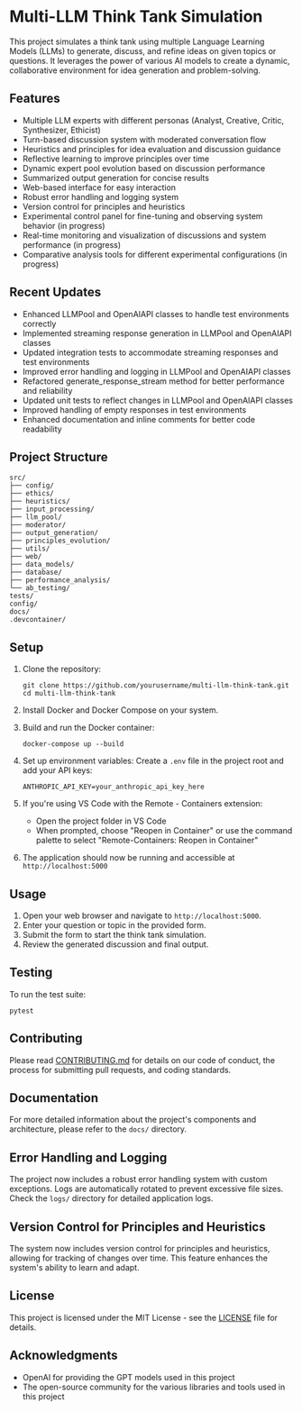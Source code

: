 # Multi-LLM Think Tank Simulation

This project simulates a think tank using multiple Language Learning Models (LLMs) to generate, discuss, and refine ideas on given topics or questions. It leverages the power of various AI models to create a dynamic, collaborative environment for idea generation and problem-solving.

## Features

- Multiple LLM experts with different personas (Analyst, Creative, Critic, Synthesizer, Ethicist)
- Turn-based discussion system with moderated conversation flow
- Heuristics and principles for idea evaluation and discussion guidance
- Reflective learning to improve principles over time
- Dynamic expert pool evolution based on discussion performance
- Summarized output generation for concise results
- Web-based interface for easy interaction
- Robust error handling and logging system
- Version control for principles and heuristics
- Experimental control panel for fine-tuning and observing system behavior (in progress)
- Real-time monitoring and visualization of discussions and system performance (in progress)
- Comparative analysis tools for different experimental configurations (in progress)

## Recent Updates

- Enhanced LLMPool and OpenAIAPI classes to handle test environments correctly
- Implemented streaming response generation in LLMPool and OpenAIAPI classes
- Updated integration tests to accommodate streaming responses and test environments
- Improved error handling and logging in LLMPool and OpenAIAPI classes
- Refactored generate_response_stream method for better performance and reliability
- Updated unit tests to reflect changes in LLMPool and OpenAIAPI classes
- Improved handling of empty responses in test environments
- Enhanced documentation and inline comments for better code readability

## Project Structure

```
src/
├── config/
├── ethics/
├── heuristics/
├── input_processing/
├── llm_pool/
├── moderator/
├── output_generation/
├── principles_evolution/
├── utils/
├── web/
├── data_models/
├── database/
├── performance_analysis/
└── ab_testing/
tests/
config/
docs/
.devcontainer/
```

## Setup

1. Clone the repository:
   ```
   git clone https://github.com/yourusername/multi-llm-think-tank.git
   cd multi-llm-think-tank
   ```

2. Install Docker and Docker Compose on your system.

3. Build and run the Docker container:
   ```
   docker-compose up --build
   ```

4. Set up environment variables:
   Create a `.env` file in the project root and add your API keys:
   ```
   ANTHROPIC_API_KEY=your_anthropic_api_key_here
   ```

5. If you're using VS Code with the Remote - Containers extension:
   - Open the project folder in VS Code
   - When prompted, choose "Reopen in Container" or use the command palette to select "Remote-Containers: Reopen in Container"

6. The application should now be running and accessible at `http://localhost:5000`

## Usage

1. Open your web browser and navigate to `http://localhost:5000`.
2. Enter your question or topic in the provided form.
3. Submit the form to start the think tank simulation.
4. Review the generated discussion and final output.

## Testing

To run the test suite:

```
pytest
```

## Contributing

Please read [CONTRIBUTING.md](CONTRIBUTING.md) for details on our code of conduct, the process for submitting pull requests, and coding standards.

## Documentation

For more detailed information about the project's components and architecture, please refer to the `docs/` directory.

## Error Handling and Logging

The project now includes a robust error handling system with custom exceptions. Logs are automatically rotated to prevent excessive file sizes. Check the `logs/` directory for detailed application logs.

## Version Control for Principles and Heuristics

The system now includes version control for principles and heuristics, allowing for tracking of changes over time. This feature enhances the system's ability to learn and adapt.

## License

This project is licensed under the MIT License - see the [LICENSE](LICENSE) file for details.

## Acknowledgments

- OpenAI for providing the GPT models used in this project
- The open-source community for the various libraries and tools used in this project
